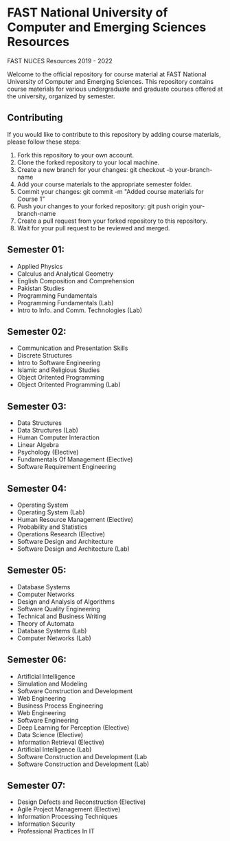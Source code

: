 # FAST National University of Computer and Emerging Sciences Resources 
FAST NUCES Resources 2019 - 2022

Welcome to the official repository for course material at FAST National University of Computer and Emerging Sciences. This repository contains course materials for various undergraduate and graduate courses offered at the university, organized by semester.

## Contributing
If you would like to contribute to this repository by adding course materials, please follow these steps:

1. Fork this repository to your own account.
2. Clone the forked repository to your local machine.
3. Create a new branch for your changes: git checkout -b your-branch-name
4. Add your course materials to the appropriate semester folder.
5. Commit your changes: git commit -m "Added course materials for Course 1"
6. Push your changes to your forked repository: git push origin your-branch-name
7. Create a pull request from your forked repository to this repository.
8. Wait for your pull request to be reviewed and merged.


## Semester 01:
- Applied Physics
- Calculus and Analytical Geometry
- English Composition and Comprehension
- Pakistan Studies
- Programming Fundamentals
- Programming Fundamentals (Lab)
- Intro to Info. and Comm. Technologies (Lab)

## Semester 02:
- Communication and Presentation Skills
- Discrete Structures
- Intro to Software Engineering
- Islamic and Religious Studies
- Object Oritented Programming
- Object Oritented Programming (Lab)

## Semester 03:
- Data Structures
- Data Structures (Lab)
- Human Computer Interaction
- Linear Algebra
- Psychology (Elective)
- Fundamentals Of Management (Elective)
- Software Requirement Engineering

## Semester 04:
- Operating System 
- Operating System (Lab)
- Human Resource Management (Elective)
- Probability and Statistics
- Operations Research (Elective)
- Software Design and Architecture
- Software Design and Architecture (Lab)


## Semester 05:
- Database Systems
- Computer Networks
- Design and Analysis of Algorithms
- Software Quality Engineering 
- Technical and Business Writing
- Theory of Automata
- Database Systems (Lab)
- Computer Networks (Lab)

## Semester 06:
- Artificial Intelligence
- Simulation and Modeling
- Software Construction and Development
- Web Engineering
- Business Process Engineering
- Web Engineering
- Software Engineering
- Deep Learning for Perception (Elective)
- Data Science (Elective)
- Information Retrieval (Elective)
- Artificial Intelligence (Lab)
- Software Construction and Development (Lab
- Software Construction and Development (Lab)

## Semester 07:
- Design Defects and Reconstruction (Elective)
- Agile Project Management (Elective)
- Information Processing Techniques
- Information Security
- Professional Practices In IT
